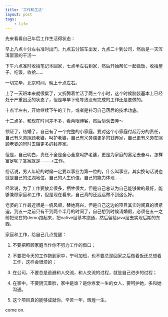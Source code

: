 ```yaml
---
title: '工作和生活'
layout: post
tags:
    - life
---
```



先来看看自己年后工作生活得状态：

早上八点十分左右准时出门，九点五分班车出发，九点二十到公司，然后是一天浑浑噩噩的干活～

下午六点准时收拾笔记本回家，七点半左右到家，然后开始帮忙一起做饭，收拾屋子，吃饭，收拾……

一切完毕，北京时间，晚上十点左右。

上了一天班本来就很累了，又折腾着忙活了两三个小时，这个时候脑袋基本上已经处于严重困乏的状态了，但是早早下班导致没有完成的工作还是要做的。

十点半左右，开始继续下午的工作，或者是补习自己落后的技术功底。

十二点多，和现在时间差不多，看两眼博客，然后匆匆去睡～

领证了，结婚了，自己有了一个完整的小家庭，要对这个小家庭付起万分的责任，自己有义务照顾老婆，呵护老婆，自己有义务赚更多的钱养家，自己更有义务在照顾老婆的同时去赚更多的钱养家。

但是，自己明白，责任不全是全心全意呵护老婆，更是为家庭的富足去奋斗，怎样富足呢？答案就是---->工作。

俗话说，男人年轻的时候一定要以事业为第一位的，什么叫事业，其实换句话说也就是自己的江湖地位，自己的人生价值，自己的能力体现……

经常说，为了工作要放弃很多，牺牲很大，但是自己总认为自己能够做的最好，能够兼顾家庭和工作，但是现在看来，自己真的还远远做不到这么好。

老婆的工作最近很是一帆风顺，替她高兴，但是自己这边的项目其实时间真的很紧迫，到五一之前只有不到两个半月的时间了，自己想到时候请婚假，必须在五一之前把现在的demo跑起来，把native层基本跑通，然后留给java层去实现后期的东西。

家庭和工作，给自己几点提醒：

1. 不要把照顾家庭当作你不努力工作的借口；

2. 不要把今天的工作拖到家中，宁可加班，也不要总是回家之后做着饭还总想着工作，这样会很烦的；

3. 在公司，不要总是逃避和人交流，和人交流的过程，就是自己进步的过程；

4. 在家中，不要阴沉着脸，家中是谁？是你疼爱一生的女人，要呵护她，多和她沟通。

5. 这个项目真的能够成就你，辛苦一年，辉煌一生。

come on.
